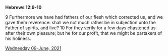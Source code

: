 **Hebrews 12:9-10**

9 Furthermore we have had fathers of our flesh which corrected us, and we gave them reverence: shall we not much rather be in subjection unto the Father of spirits, and live? 10 For they verily for a few days chastened us after their own pleasure; but he for our profit, that we might be partakers of his holiness.

[Wednesday 09-June, 2021](https://t.me/s/daily_scripture)
